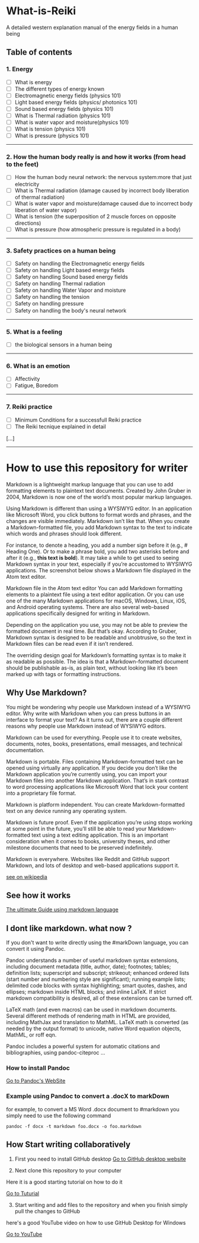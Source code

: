 # What-is-Reiki
A detailed western explanation manual of the energy fields in a human being


## Table of contents

### 1. Energy
  - [ ] What is energy
  - [ ] The different types of energy known
  - [ ] Electromagnetic energy fields (physics 101)
  - [ ] Light based energy fields (physics/ photonics 101)
  - [ ] Sound based energy fields (physics 101)
  - [ ] What is Thermal radiation (physics 101)
  - [ ] What is water vapor and moisture(physics 101)
  - [ ] What is tension (physics 101)
  - [ ] What is pressure (physics 101)
- - - -   

### 2. How the human body really is and how it works (from head to the feet) 
  - [ ] How the human body neural network:  the nervous system:more that just electricity
  - [ ] What is Thermal radiation (damage caused by incorrect body liberation of thermal radiation)
  - [ ] What is water vapor and moisture(damage caused due to incorrect body liberation of water vapor)
  - [ ] What is tension (the superposition of 2 muscle forces on opposite directions)
  - [ ] What is pressure (how atmospheric pressure is regulated in a body)
- - - -     

### 3. Safety practices on a human being
  - [ ] Safety on handling the Electromagnetic energy fields
  - [ ] Safety on handling Light based energy fields
  - [ ] Safety on handling Sound based energy fields
  - [ ] Safety on handling Thermal radiation 
  - [ ] Safety on handling Water Vapor and moisture
  - [ ] Safety on handling the tension
  - [ ] Safety on handling pressure
  - [ ] Safety on handling the body's neural network
- - - -     

### 5. What is a feeling
  - [ ] the biological sensors in a human being
 - - - -   
 
### 6. What is an emotion
  - [ ] Affectivity
  - [ ] Fatigue, Boredom
  - - - -   
  
### 7. Reiki practice
  - [ ] Minimum Conditions for a successfull Reiki practice 
  - [ ] The Reiki tecnique explained in detail 

[…]

- - - - 
# How to use this repository for writer 
Markdown is a lightweight markup language that you can use to add formatting elements to plaintext text documents. Created by John Gruber in 2004, Markdown is now one of the world’s most popular markup languages.

Using Markdown is different than using a WYSIWYG editor. In an application like Microsoft Word, you click buttons to format words and phrases, and the changes are visible immediately. Markdown isn’t like that. When you create a Markdown-formatted file, you add Markdown syntax to the text to indicate which words and phrases should look different.

For instance, to denote a heading, you add a number sign before it (e.g., # Heading One). Or to make a phrase bold, you add two asterisks before and after it (e.g., **this text is bold**). It may take a while to get used to seeing Markdown syntax in your text, especially if you’re accustomed to WYSIWYG applications. The screenshot below shows a Markdown file displayed in the Atom text editor.

Markdown file in the Atom text editor
You can add Markdown formatting elements to a plaintext file using a text editor application. Or you can use one of the many Markdown applications for macOS, Windows, Linux, iOS, and Android operating systems. There are also several web-based applications specifically designed for writing in Markdown.

Depending on the application you use, you may not be able to preview the formatted document in real time. But that’s okay. According to Gruber, Markdown syntax is designed to be readable and unobtrusive, so the text in Markdown files can be read even if it isn’t rendered.

The overriding design goal for Markdown’s formatting syntax is to make it as readable as possible. The idea is that a Markdown-formatted document should be publishable as-is, as plain text, without looking like it’s been marked up with tags or formatting instructions.

## Why Use Markdown?
You might be wondering why people use Markdown instead of a WYSIWYG editor. Why write with Markdown when you can press buttons in an interface to format your text? As it turns out, there are a couple different reasons why people use Markdown instead of WYSIWYG editors.

Markdown can be used for everything. People use it to create websites, documents, notes, books, presentations, email messages, and technical documentation.

Markdown is portable. Files containing Markdown-formatted text can be opened using virtually any application. If you decide you don’t like the Markdown application you’re currently using, you can import your Markdown files into another Markdown application. That’s in stark contrast to word processing applications like Microsoft Word that lock your content into a proprietary file format.

Markdown is platform independent. You can create Markdown-formatted text on any device running any operating system.

Markdown is future proof. Even if the application you’re using stops working at some point in the future, you’ll still be able to read your Markdown-formatted text using a text editing application. This is an important consideration when it comes to books, university theses, and other milestone documents that need to be preserved indefinitely.

Markdown is everywhere. Websites like Reddit and GitHub support Markdown, and lots of desktop and web-based applications support it.


[see on wikipedia](https://en.wikipedia.org/wiki/Markdown)

## See how it works
[The ultimate Guide using markdown language](https://gist.github.com/cuonggt/9b7d08a597b167299f0d)

## I dont like markdown. what now ?
If you don't want to write directly using the #markDown language, you can convert it using Pandoc.

Pandoc understands a number of useful markdown syntax extensions, including document metadata (title, author, date); footnotes; tables; definition lists; superscript and subscript; strikeout; enhanced ordered lists (start number and numbering style are significant); running example lists; delimited code blocks with syntax highlighting; smart quotes, dashes, and ellipses; markdown inside HTML blocks; and inline LaTeX. If strict markdown compatibility is desired, all of these extensions can be turned off.

LaTeX math (and even macros) can be used in markdown documents. Several different methods of rendering math in HTML are provided, including MathJax and translation to MathML. LaTeX math is converted (as needed by the output format) to unicode, native Word equation objects, MathML, or roff eqn.

Pandoc includes a powerful system for automatic citations and bibliographies, using pandoc-citeproc
...

### How to install Pandoc
[Go to Pandoc's WebSite](https://pandoc.org/installing.html)

### Example using Pandoc to convert a .docX to markDown
for example, to convert a MS Word .docx document to #markdown you simply need to use the following command 
```
pandoc -f docx -t markdown foo.docx -o foo.markdown
```

## How Start writing collaboratively
1. First you need to install GitHub desktop 
[Go to GitHub desktop website](https://desktop.github.com)

2. Next clone this repository to your computer

Here it is a good starting tutorial on how to do it

[Go to Tuturial ](https://docs.github.com/en/desktop/contributing-and-collaborating-using-github-desktop/cloning-a-repository-from-github-to-github-desktop)

3. Start writing and add files to the repository and when you finish simply pull the changes to GitHub

here's a good YouTube video on how to use GitHub Desktop for Windows

[Go to YouTube](https://www.youtube.com/watch?v=77W2JSL7-r8)
